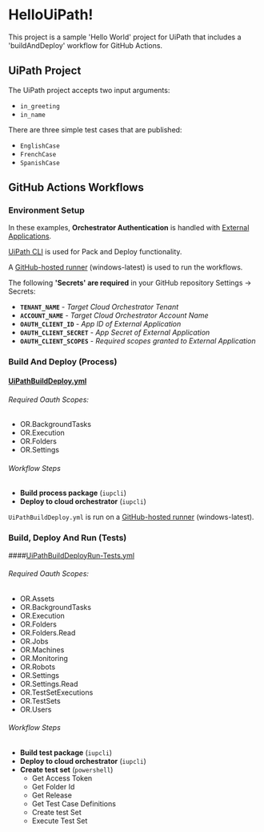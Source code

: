 # HelloUiPath!

This project is a sample 'Hello World' project for UiPath that includes a 'buildAndDeploy' workflow for GitHub Actions.

## UiPath Project

The UiPath project accepts two input arguments:  
- `in_greeting`  
- `in_name`

There are three simple test cases that are published:  
- `EnglishCase`  
- `FrenchCase`  
- `SpanishCase`  

## GitHub Actions Workflows

### Environment Setup

In these examples, **Orchestrator Authentication** is handled with [External Applications](https://docs.uipath.com/automation-cloud/docs/managing-external-applications). 

[UiPath CLI](https://www.myget.org/feed/uipath-dev/package/nuget/UiPath.CLI) is used for Pack and Deploy functionality.

A [GitHub-hosted runner](https://docs.github.com/en/actions/using-github-hosted-runners/about-github-hosted-runners) (windows-latest) is used to run the workflows.

The following **'Secrets' are required** in your GitHub repository Settings -> Secrets:

- **`TENANT_NAME`** - _Target Cloud Orchestrator Tenant_
- **`ACCOUNT_NAME`** - _Target Cloud Orchestrator Account Name_ 
- **`OAUTH_CLIENT_ID`** - _App ID of External Application_
- **`OAUTH_CLIENT_SECRET`** - _App Secret of External Application_
- **`OAUTH_CLIENT_SCOPES`** - _Required scopes granted to External Application_






### Build And Deploy (Process)

#### [UiPathBuildDeploy.yml](.github/workflows/UiPathBuildDeploy.yml)  

###### Required Oauth Scopes:     
  
- OR.BackgroundTasks   
- OR.Execution   
- OR.Folders   
- OR.Settings

###### Workflow Steps

- **Build process package** (`iupcli`)    
- **Deploy to cloud orchestrator** (`iupcli`)    


`UiPathBuildDeploy.yml` is run on a [GitHub-hosted runner](https://docs.github.com/en/actions/using-github-hosted-runners/about-github-hosted-runners) (windows-latest).



### Build, Deploy And Run (Tests)


####[UiPathBuildDeployRun-Tests.yml](.github/workflows/UiPathBuildDeployRun-Tests.yml)  

###### Required Oauth Scopes:     
- OR.Assets   
- OR.BackgroundTasks   
- OR.Execution   
- OR.Folders   
- OR.Folders.Read   
- OR.Jobs   
- OR.Machines   
- OR.Monitoring   
- OR.Robots   
- OR.Settings   
- OR.Settings.Read   
- OR.TestSetExecutions   
- OR.TestSets   
- OR.Users
  
###### Workflow Steps

- **Build test package** (`iupcli`)  
- **Deploy to cloud orchestrator** (`iupcli`)    
- **Create test set** (`powershell`)
    - Get Access Token
    - Get Folder Id
    - Get Release
    - Get Test Case Definitions
    - Create test Set
    - Execute Test Set  


